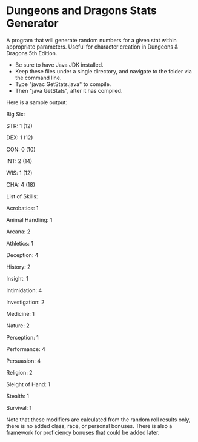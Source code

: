 # Dungeons and Dragons Stats Generator
A program that will generate random numbers for a given stat within appropriate parameters.
Useful for character creation in Dungeons & Dragons 5th Edition.

- Be sure to have Java JDK installed.
- Keep these files under a single directory, and navigate to the folder via the command line.
- Type "javac GetStats.java" to compile.
- Then "java GetStats", after it has compiled.

Here is a sample output:
  
  Big Six:
  
  STR: 1 (12)
  
  DEX: 1 (12)
  
  CON: 0 (10)
  
  INT: 2 (14)
  
  WIS: 1 (12)
  
  CHA: 4 (18)
  
  
  
  List of Skills:
  
  Acrobatics: 1
  
  Animal Handling: 1
  
  Arcana: 2
  
  Athletics: 1
  
  Deception: 4
  
  History: 2
  
  Insight: 1
  
  Intimidation: 4
  
  Investigation: 2
  
  Medicine: 1
  
  Nature: 2
  
  Perception: 1
  
  Performance: 4
  
  Persuasion: 4
  
  Religion: 2
  
  Sleight of Hand: 1
  
  Stealth: 1
  
  Survival: 1
  

Note that these modifiers are calculated from the random roll results only, there is no added class, race, or personal bonuses.
There is also a framework for proficiency bonuses that could be added later.
